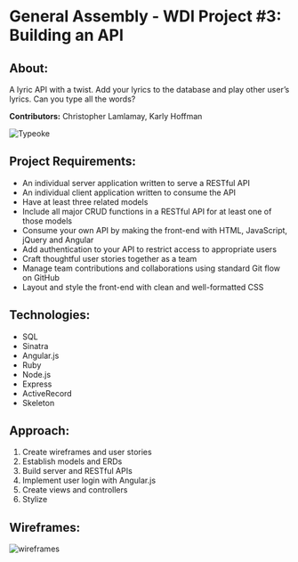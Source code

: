 # General Assembly - WDI Project #3: Building an API

## About:
A lyric API with a twist. Add your lyrics to the database and play other user’s lyrics. Can you type all the words?

**Contributors:** Christopher Lamlamay, Karly Hoffman

![Typeoke](https://68.media.tumblr.com/51fd4bdf7c6fd1a9e07081872401e6af/tumblr_oicpo2wrVj1sq81swo1_540.png "Typeoke")

## Project Requirements:
- An individual server application written to serve a RESTful API
- An individual client application written to consume the API
- Have at least three related models
- Include all major CRUD functions in a RESTful API for at least one of those models
- Consume your own API by making the front-end with HTML, JavaScript, jQuery and Angular
- Add authentication to your API to restrict access to appropriate users
- Craft thoughtful user stories together as a team 
- Manage team contributions and collaborations using standard Git flow on GitHub
- Layout and style the front-end with clean and well-formatted CSS


## Technologies:
- SQL
- Sinatra
- Angular.js
- Ruby
- Node.js
- Express
- ActiveRecord
- Skeleton


## Approach:
1. Create wireframes and user stories
2. Establish models and ERDs
3. Build server and RESTful APIs
4. Implement user login with Angular.js
5. Create views and controllers
6. Stylize


## Wireframes:
![wireframes](http://68.media.tumblr.com/b08026efe76169ca6d6d5b990e2edd15/tumblr_ohczmltP061sq81swo1_1280.jpg "Karaoke API")
